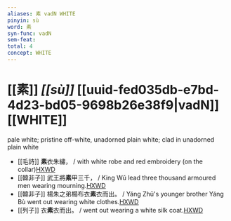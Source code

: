 ```yaml
---
aliases: 素 vadN WHITE
pinyin: sù
word: 素
syn-func: vadN
sem-feat: 
total: 4
concept: WHITE 
---
```

# [[素]] *[[sù]]*  [[uuid-fed035db-e7bd-4d23-bd05-9698b26e38f9|vadN]] [[WHITE]]
pale white; pristine off-white, unadorned plain white; clad in unadorned plain white
 - [[毛詩]] **素**衣朱繡， / with white robe and red embroidery (on the collar)[HXWD](https://hxwd.org/textview.html?location=KR1c0001_tls_010-16a.4)
 - [[韓非子]] 武王將**素**甲三千， / King Wǔ lead three thousand armoured men wearing mourning.[HXWD](https://hxwd.org/textview.html?location=KR3c0005_tls_001-36a.2)
 - [[韓非子]] 楊朱之弟楊布衣**素**衣而出。 / Yáng Zhū's younger brother Yáng Bù went out wearing white clothes.[HXWD](https://hxwd.org/textview.html?location=KR3c0005_tls_023-13a.2)
 - [[列子]] 衣**素**衣而出。 / went out wearing a white silk coat.[HXWD](https://hxwd.org/textview.html?location=KR5c0124_tls_008-24a.3)